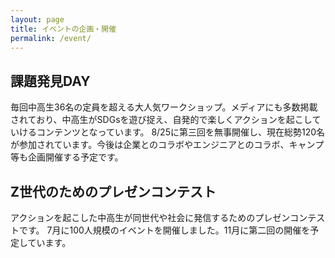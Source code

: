 ```yaml
---
layout: page
title: イベントの企画・開催
permalink: /event/
---
```


## 課題発見DAY
毎回中高生36名の定員を超える大人気ワークショップ。メディアにも多数掲載されており、中高生がSDGsを遊び捉え、自発的で楽しくアクションを起こしていけるコンテンツとなっています。
8/25に第三回を無事開催し、現在総勢120名が参加されています。今後は企業とのコラボやエンジニアとのコラボ、キャンプ等も企画開催する予定です。

## Z世代のためのプレゼンコンテスト
アクションを起こした中高生が同世代や社会に発信するためのプレゼンコンテストです。
7月に100人規模のイベントを開催しました。11月に第二回の開催を予定しています。
